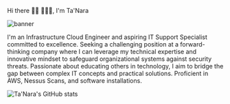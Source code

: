 Hi there 👋🏾 👩🏾‍💻, I'm Ta'Nara

<img src="GitHub.png" alt="banner">

I'm an Infrastructure Cloud Engineer and aspiring IT Support Specialist committed to excellence. Seeking a challenging position at a forward-thinking company where I can leverage my technical expertise and innovative mindset to safeguard organizational systems against security threats. Passionate about educating others in technology, I aim to bridge the gap between complex IT concepts and practical solutions. Proficient in AWS, Nessus Scans, and software installations.

[linkedin]: https://www.linkedin.com/in/taylortanara

![Ta'Nara's GitHub stats](https://github-readme-stats-ebon-chi.vercel.app/api?username=taylortn&show_icons=true&theme=radical)
<!--
**taylortn/taylortn** is a ✨ _special_ ✨ repository because its `README.md` (this file) appears on your GitHub profile.

Here are some ideas to get you started:

- 🔭 I’m currently working on ...
- 🌱 I’m currently learning ...
- 👯 I’m looking to collaborate on ...
- 🤔 I’m looking for help with ...
- 💬 Ask me about ...
- 📫 How to reach me: ...
- 😄 Pronouns: ...
- ⚡ Fun fact: ...
-->
